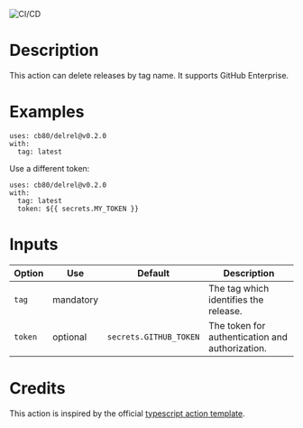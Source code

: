 ![CI/CD](https://github.com/cb80/delrel/workflows/CI/CD/badge.svg)

# Description

This action can delete releases by tag name. It supports GitHub Enterprise.

# Examples
```
uses: cb80/delrel@v0.2.0
with:
  tag: latest
```

Use a different token:
```
uses: cb80/delrel@v0.2.0
with:
  tag: latest
  token: ${{ secrets.MY_TOKEN }}
```

# Inputs

| Option    | Use       | Default                | Description |
|-----------|-----------|------------------------|-------------|
| `tag`     | mandatory |                        | The tag which identifies the release. |
| `token`   | optional  | `secrets.GITHUB_TOKEN` | The token for authentication and authorization. |

# Credits

This action is inspired by the official [typescript action template][tstpl].

[tstpl]: https://github.com/actions/typescript-action
